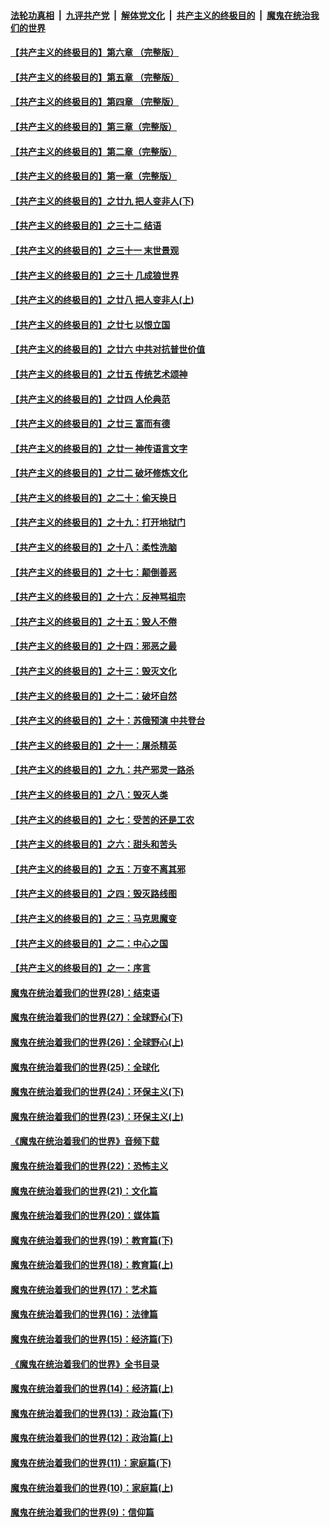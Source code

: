 ####  [法轮功真相](../../../../basic/blob/master/README.md?t=05120831) &nbsp;|&nbsp; [九评共产党](../../../../9ping.md/blob/master/README.md?t=05120831) &nbsp;|&nbsp; [解体党文化](../../../../jtdwh.md/blob/master/README.md?t=05120831)  &nbsp;|&nbsp; [共产主义的终极目的](../../../../gczydzjmd.md/blob/master/README.md?t=05120831) &nbsp;|&nbsp; [魔鬼在统治我们的世界](../../../../mgztzwmdsj.md/blob/master/README.md?t=05120831) 

#### [【共产主义的终极目的】第六章 （完整版）](../pages/nsc422/n11428913.md?t=05120831) 

#### [【共产主义的终极目的】第五章 （完整版）](../pages/nsc422/n11428912.md?t=05120831) 

#### [【共产主义的终极目的】第四章 （完整版）](../pages/nsc422/n11428907.md?t=05120831) 

#### [【共产主义的终极目的】第三章（完整版）](../pages/nsc422/n11428848.md?t=05120831) 

#### [【共产主义的终极目的】第二章（完整版）](../pages/nsc422/n11428831.md?t=05120831) 

#### [【共产主义的终极目的】第一章（完整版）](../pages/nsc422/n11417651.md?t=05120831) 

#### [【共产主义的终极目的】之廿九 把人变非人(下)](../pages/nsc422/n11344140.md?t=05120831) 

#### [【共产主义的终极目的】之三十二 结语](../pages/nsc422/n11360535.md?t=05120831) 

#### [【共产主义的终极目的】之三十一 末世景观](../pages/nsc422/n11351129.md?t=05120831) 

#### [【共产主义的终极目的】之三十 几成狼世界](../pages/nsc422/n11348280.md?t=05120831) 

#### [【共产主义的终极目的】之廿八 把人变非人(上)](../pages/nsc422/n11340492.md?t=05120831) 

#### [【共产主义的终极目的】之廿七 以恨立国](../pages/nsc422/n11336944.md?t=05120831) 

#### [【共产主义的终极目的】之廿六 中共对抗普世价值](../pages/nsc422/n11324785.md?t=05120831) 

#### [【共产主义的终极目的】之廿五 传统艺术颂神](../pages/nsc422/n11296396.md?t=05120831) 

#### [【共产主义的终极目的】之廿四 人伦典范](../pages/nsc422/n11296397.md?t=05120831) 

#### [【共产主义的终极目的】之廿三 富而有德](../pages/nsc422/n11283598.md?t=05120831) 

#### [【共产主义的终极目的】之廿一 神传语言文字](../pages/nsc422/n11263265.md?t=05120831) 

#### [【共产主义的终极目的】之廿二 破坏修炼文化](../pages/nsc422/n11245728.md?t=05120831) 

#### [【共产主义的终极目的】之二十：偷天换日](../pages/nsc422/n11238846.md?t=05120831) 

#### [【共产主义的终极目的】之十九：打开地狱门](../pages/nsc422/n11206376.md?t=05120831) 

#### [【共产主义的终极目的】之十八：柔性洗脑](../pages/nsc422/n11199994.md?t=05120831) 

#### [【共产主义的终极目的】之十七：颠倒善恶](../pages/nsc422/n11179782.md?t=05120831) 

#### [【共产主义的终极目的】之十六：反神骂祖宗](../pages/nsc422/n11166798.md?t=05120831) 

#### [【共产主义的终极目的】之十五：毁人不倦](../pages/nsc422/n11166792.md?t=05120831) 

#### [【共产主义的终极目的】之十四：邪恶之最](../pages/nsc422/n11150249.md?t=05120831) 

#### [【共产主义的终极目的】之十三：毁灭文化](../pages/nsc422/n11135227.md?t=05120831) 

#### [【共产主义的终极目的】之十二：破坏自然](../pages/nsc422/n11135214.md?t=05120831) 

#### [【共产主义的终极目的】之十：苏俄预演 中共登台](../pages/nsc422/n11118424.md?t=05120831) 

#### [【共产主义的终极目的】之十一：屠杀精英](../pages/nsc422/n11118442.md?t=05120831) 

#### [【共产主义的终极目的】之九：共产邪灵一路杀](../pages/nsc422/n11114139.md?t=05120831) 

#### [【共产主义的终极目的】之八：毁灭人类](../pages/nsc422/n11108503.md?t=05120831) 

#### [【共产主义的终极目的】之七：受苦的还是工农](../pages/nsc422/n11101809.md?t=05120831) 

#### [【共产主义的终极目的】之六：甜头和苦头](../pages/nsc422/n11096971.md?t=05120831) 

#### [【共产主义的终极目的】之五：万变不离其邪](../pages/nsc422/n11091285.md?t=05120831) 

#### [【共产主义的终极目的】之四：毁灭路线图](../pages/nsc422/n11086284.md?t=05120831) 

#### [【共产主义的终极目的】之三：马克思魔变](../pages/nsc422/n11061941.md?t=05120831) 

#### [【共产主义的终极目的】之二：中心之国](../pages/nsc422/n11047728.md?t=05120831) 

#### [【共产主义的终极目的】之一：序言](../pages/nsc422/n11086077.md?t=05120831) 

#### [魔鬼在统治着我们的世界(28)：结束语](../pages/nsc422/n10936246.md?t=05120831) 

#### [魔鬼在统治着我们的世界(27)：全球野心(下)](../pages/nsc422/n10928319.md?t=05120831) 

#### [魔鬼在统治着我们的世界(26)：全球野心(上)](../pages/nsc422/n10900318.md?t=05120831) 

#### [魔鬼在统治着我们的世界(25)：全球化](../pages/nsc422/n10788205.md?t=05120831) 

#### [魔鬼在统治着我们的世界(24)：环保主义(下)](../pages/nsc422/n10695307.md?t=05120831) 

#### [魔鬼在统治着我们的世界(23)：环保主义(上)](../pages/nsc422/n10688613.md?t=05120831) 

#### [《魔鬼在统治着我们的世界》音频下载](../pages/nsc422/n10635553.md?t=05120831) 

#### [魔鬼在统治着我们的世界(22)：恐怖主义](../pages/nsc422/n10614727.md?t=05120831) 

#### [魔鬼在统治着我们的世界(21)：文化篇](../pages/nsc422/n10597706.md?t=05120831) 

#### [魔鬼在统治着我们的世界(20)：媒体篇](../pages/nsc422/n10586579.md?t=05120831) 

#### [魔鬼在统治着我们的世界(19)：教育篇(下)](../pages/nsc422/n10564808.md?t=05120831) 

#### [魔鬼在统治着我们的世界(18)：教育篇(上)](../pages/nsc422/n10526970.md?t=05120831) 

#### [魔鬼在统治着我们的世界(17)：艺术篇](../pages/nsc422/n10499093.md?t=05120831) 

#### [魔鬼在统治着我们的世界(16)：法律篇](../pages/nsc422/n10485969.md?t=05120831) 

#### [魔鬼在统治着我们的世界(15)：经济篇(下)](../pages/nsc422/n10469975.md?t=05120831) 

#### [《魔鬼在统治着我们的世界》全书目录](../pages/nsc422/n10464261.md?t=05120831) 

#### [魔鬼在统治着我们的世界(14)：经济篇(上)](../pages/nsc422/n10457370.md?t=05120831) 

#### [魔鬼在统治着我们的世界(13)：政治篇(下)](../pages/nsc422/n10448270.md?t=05120831) 

#### [魔鬼在统治着我们的世界(12)：政治篇(上)](../pages/nsc422/n10444576.md?t=05120831) 

#### [魔鬼在统治着我们的世界(11)：家庭篇(下)](../pages/nsc422/n10440961.md?t=05120831) 

#### [魔鬼在统治着我们的世界(10)：家庭篇(上)](../pages/nsc422/n10435448.md?t=05120831) 

#### [魔鬼在统治着我们的世界(9)：信仰篇](../pages/nsc422/n10432159.md?t=05120831) 

